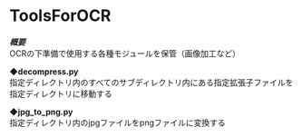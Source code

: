 # ToolsForOCR

***概要***  
OCRの下準備で使用する各種モジュールを保管（画像加工など）  
  
**◆decompress.py**  
指定ディレクトリ内のすべてのサブディレクトリ内にある指定拡張子ファイルを指定ディレクトリに移動する  

**◆jpg_to_png.py**  
指定ディレクトリ内のjpgファイルをpngファイルに変換する